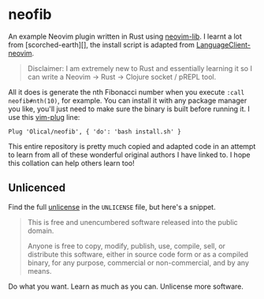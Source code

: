 # neofib

An example Neovim plugin written in Rust using [neovim-lib][]. I learnt a lot from [scorched-earth][], the install script is adapted from [LanguageClient-neovim][].

> Disclaimer: I am extremely new to Rust and essentially learning it so I can write a Neovim -> Rust -> Clojure socket / pREPL tool.

All it does is generate the nth Fibonacci number when you execute `:call neofib#nth(10)`, for example. You can install it with any package manager you like, you'll just need to make sure the binary is built before running it. I use this [vim-plug][] line:

```viml
Plug 'Olical/neofib', { 'do': 'bash install.sh' }
```

This entire repository is pretty much copied and adapted code in an attempt to learn from all of these wonderful original authors I have linked to. I hope this collation can help others learn too!

## Unlicenced

Find the full [unlicense][] in the `UNLICENSE` file, but here's a snippet.

>This is free and unencumbered software released into the public domain.
>
>Anyone is free to copy, modify, publish, use, compile, sell, or distribute this software, either in source code form or as a compiled binary, for any purpose, commercial or non-commercial, and by any means.

Do what you want. Learn as much as you can. Unlicense more software.

[unlicense]: http://unlicense.org/
[neovim-lib]: https://github.com/daa84/neovim-lib
[sorched-earth]: https://github.com/boxofrox/neovim-scorched-earth
[vim-plug]: https://github.com/junegunn/vim-plug
[LanguageClient-neovim]: https://github.com/autozimu/LanguageClient-neovim
